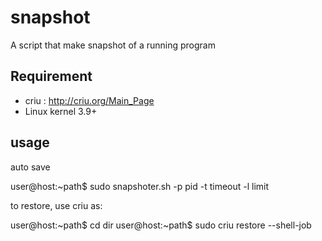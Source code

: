 snapshot
========

A script that make snapshot of a running program


Requirement
-----------

* criu : http://criu.org/Main_Page
* Linux kernel 3.9+


usage
-----

auto save

user@host:~path$ sudo snapshoter.sh -p pid -t timeout -l limit


to restore, use criu as:

user@host:~path$ cd dir
user@host:~path$ sudo criu restore --shell-job

